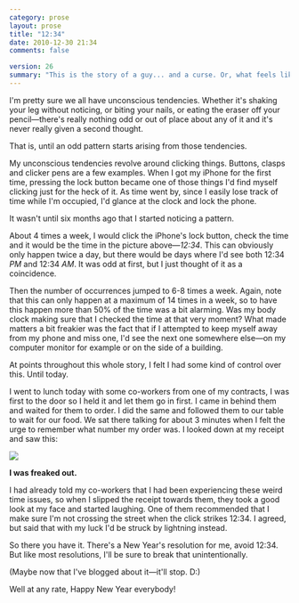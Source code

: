 ```yaml
---
category: prose
layout: prose
title: "12:34"
date: 2010-12-30 21:34
comments: false

version: 26
summary: "This is the story of a guy... and a curse. Or, what feels like a curse. Let's end this very quiet year on Avalonstar with something silly... or freaky."
---
```


I'm pretty sure we all have unconscious tendencies. Whether it's shaking your leg without noticing, or biting your nails, or eating the eraser off your pencil—there's really nothing odd or out of place about any of it and it's never really given a second thought.

That is, until an odd pattern starts arising from those tendencies.

My unconscious tendencies revolve around clicking things. Buttons, clasps and clicker pens are a few examples. When I got my iPhone for the first time, pressing the lock button became one of those things I'd find myself clicking just for the heck of it. As time went by, since I easily lose track of time while I'm occupied, I'd glance at the clock and lock the phone.

It wasn't until six months ago that I started noticing a pattern.

About 4 times a week, I would click the iPhone's lock button, check the time and it would be the time in the picture above—*12:34*. This can obviously only happen twice a day, but there would be days where I'd see both 12:34 *PM* and 12:34 *AM*. It was odd at first, but I just thought of it as a coincidence.

Then the number of occurrences jumped to 6-8 times a week. Again, note that this can only happen at a maximum of 14 times in a week, so to have this happen more than 50% of the time was a bit alarming. Was my body clock making sure that I checked the time at that very moment? What made matters a bit freakier was the fact that if I attempted to keep myself away from my phone and miss one, I'd see the next one somewhere else—on my computer monitor for example or on the side of a building.

At points throughout this whole story, I felt I had some kind of control over this. Until today.

I went to lunch today with some co-workers from one of my contracts, I was first to the door so I held it and let them go in first. I came in behind them and waited for them to order. I did the same and followed them to our table to wait for our food. We sat there talking for about 3 minutes when I felt the urge to remember what number my order was. I looked down at my receipt and saw this:

![](/journal/2010/1234/1234.jpg)

**I was freaked out.**

I had already told my co-workers that I had been experiencing these weird time issues, so when I slipped the receipt towards them, they took a good look at my face and started laughing. One of them recommended that I make sure I'm not crossing the street when the click strikes 12:34. I agreed, but said that with my luck I'd be struck by lightning instead.

So there you have it. There's a New Year's resolution for me, avoid 12:34. But like most resolutions, I'll be sure to break that unintentionally.

(Maybe now that I've blogged about it—it'll stop. D:)

Well at any rate, Happy New Year everybody!
